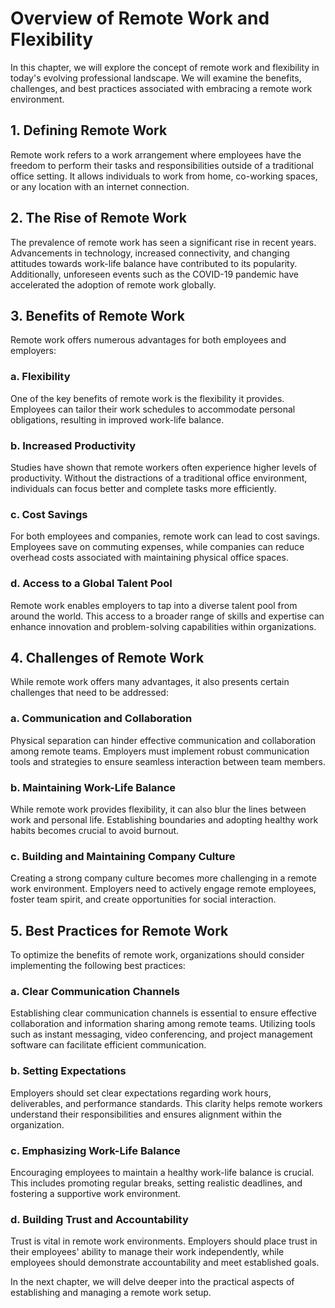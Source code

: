 Overview of Remote Work and Flexibility
================================================

In this chapter, we will explore the concept of remote work and flexibility in today's evolving professional landscape. We will examine the benefits, challenges, and best practices associated with embracing a remote work environment.

1\. Defining Remote Work
-----------------------

Remote work refers to a work arrangement where employees have the freedom to perform their tasks and responsibilities outside of a traditional office setting. It allows individuals to work from home, co-working spaces, or any location with an internet connection.

2\. The Rise of Remote Work
--------------------------

The prevalence of remote work has seen a significant rise in recent years. Advancements in technology, increased connectivity, and changing attitudes towards work-life balance have contributed to its popularity. Additionally, unforeseen events such as the COVID-19 pandemic have accelerated the adoption of remote work globally.

3\. Benefits of Remote Work
--------------------------

Remote work offers numerous advantages for both employees and employers:

### a. Flexibility

One of the key benefits of remote work is the flexibility it provides. Employees can tailor their work schedules to accommodate personal obligations, resulting in improved work-life balance.

### b. Increased Productivity

Studies have shown that remote workers often experience higher levels of productivity. Without the distractions of a traditional office environment, individuals can focus better and complete tasks more efficiently.

### c. Cost Savings

For both employees and companies, remote work can lead to cost savings. Employees save on commuting expenses, while companies can reduce overhead costs associated with maintaining physical office spaces.

### d. Access to a Global Talent Pool

Remote work enables employers to tap into a diverse talent pool from around the world. This access to a broader range of skills and expertise can enhance innovation and problem-solving capabilities within organizations.

4\. Challenges of Remote Work
----------------------------

While remote work offers many advantages, it also presents certain challenges that need to be addressed:

### a. Communication and Collaboration

Physical separation can hinder effective communication and collaboration among remote teams. Employers must implement robust communication tools and strategies to ensure seamless interaction between team members.

### b. Maintaining Work-Life Balance

While remote work provides flexibility, it can also blur the lines between work and personal life. Establishing boundaries and adopting healthy work habits becomes crucial to avoid burnout.

### c. Building and Maintaining Company Culture

Creating a strong company culture becomes more challenging in a remote work environment. Employers need to actively engage remote employees, foster team spirit, and create opportunities for social interaction.

5\. Best Practices for Remote Work
---------------------------------

To optimize the benefits of remote work, organizations should consider implementing the following best practices:

### a. Clear Communication Channels

Establishing clear communication channels is essential to ensure effective collaboration and information sharing among remote teams. Utilizing tools such as instant messaging, video conferencing, and project management software can facilitate efficient communication.

### b. Setting Expectations

Employers should set clear expectations regarding work hours, deliverables, and performance standards. This clarity helps remote workers understand their responsibilities and ensures alignment within the organization.

### c. Emphasizing Work-Life Balance

Encouraging employees to maintain a healthy work-life balance is crucial. This includes promoting regular breaks, setting realistic deadlines, and fostering a supportive work environment.

### d. Building Trust and Accountability

Trust is vital in remote work environments. Employers should place trust in their employees' ability to manage their work independently, while employees should demonstrate accountability and meet established goals.

In the next chapter, we will delve deeper into the practical aspects of establishing and managing a remote work setup.
